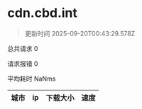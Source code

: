 
  # cdn.cbd.int

  > 更新时间 2025-09-20T00:43:29.578Z
  
  总共请求 0

  请求报错 0

  平均耗时 NaNms

|城市|ip|下载大小|速度|
|-----|----------|---|---|

  